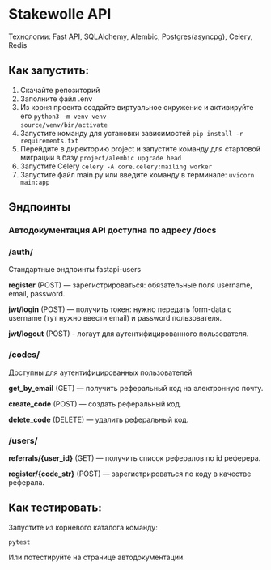 # Stakewolle API

<p>Технологии: Fast API, SQLAlchemy, Alembic, Postgres(asyncpg), Celery, Redis

## Как запустить:
1. Скачайте репозиторий
2. Заполните файл .env
3. Из корня проекта создайте виртуальное окружение и активируйте его
    `python3 -m venv venv` <br>
    `source/venv/bin/activate`
4. Запустите команду для установки зависимостей
    `pip install -r requirements.txt`
5. Перейдите в директорию project и запустите команду для стартовой миграции в базу
   `project/alembic upgrade head`
6. Запустите Celery
    `celery -A core.celery:mailing worker`
7. Запустите файл main.py или введите команду в терминале:
    `uvicorn main:app`

## Эндпоинты
### Автодокументация API доступна по адресу /docs

### /auth/
Стандартные эндпоинты fastapi-users <p>
<b>register</b> (POST) — зарегистрироваться: обязательные поля username, email, password. <p>
<b>jwt/login</b> (POST) — получить токен: нужно передать form-data с username (тут нужно ввести email) и password пользователя. <p>
<b>jwt/logout</b> (POST) - логаут для аутентифицированного пользователя. <p>

### /codes/
Доступны для аутентифицированных пользователей <p> 
<b>get_by_email</b> (GET) — получить реферальный код на электронную почту. <p>
<b>create_code</b> (POST) — создать реферальный код. <p>
<b>delete_code</b> (DELETE) — удалить реферальный код. <p>

### /users/
<b>referrals/{user_id}</b> (GET) — получить список рефералов по id реферера. <p>
<b>register/{code_str}</b> (POST) — зарегистрироваться по коду в качестве реферала. <p>

## Как тестировать:

Запустите из корневого каталога команду: <p>
`pytest` <p>
Или потестируйте на странице автодокументации. <p>
